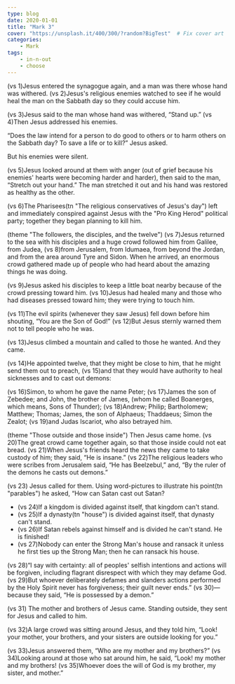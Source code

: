 ```yaml
---
type: blog
date: 2020-01-01
title: "Mark 3"
cover: "https://unsplash.it/400/300/?random?BigTest"  # Fix cover art
categories:
    - Mark
tags:
    - in-n-out
    - choose
---
```


(vs 1)Jesus entered the synagogue again, and a man was there whose hand was withered.  (vs 2)Jesus's religious enemies watched to see if he would heal the man on the Sabbath day so they could accuse him.

(vs 3)Jesus said to the man whose hand was withered, “Stand up.”  (vs 4)Then Jesus addressed his enemies.

“Does the law intend for a person to do good to others or to harm others on the Sabbath day? To save a life or to kill?” Jesus asked.

But his enemies were silent.

(vs 5)Jesus looked around at them with anger (out of grief because his enemies' hearts were becoming harder and harder), then said to the man, “Stretch out your hand.” The man stretched it out and his hand was restored as healthy as the other.

(vs 6)The Pharisees(tn "The religious conservatives of Jesus's day") left and immediately conspired against Jesus with the "Pro King Herod" political party; together they began planning to kill him.

(theme "The followers, the disciples, and the twelve")
(vs 7)Jesus returned to the sea with his disciples and a huge crowd followed him from Galilee, from Judea, (vs 8)from Jerusalem, from Idumaea, from beyond the Jordan, and from the area around Tyre and Sidon. When he arrived, an enormous crowd gathered made up of people who had heard about the amazing things he was doing.

(vs 9)Jesus asked his disciples to keep a little boat nearby because of the crowd pressing toward him.  (vs 10)Jesus had healed many and those who had diseases pressed toward him; they were trying to touch him.

(vs 11)The evil spirits (whenever they saw Jesus) fell down before him shouting, “You are the Son of God!”  (vs 12)But Jesus sternly warned them not to tell people who he was.

(vs 13)Jesus climbed a mountain and called to those he wanted.  And they came.

(vs 14)He appointed twelve, that they might be close to him, that he might send them out to preach, (vs 15)and that they would have authority to heal sicknesses and to cast out demons:

(vs 16)Simon, to whom he gave the name Peter;  (vs 17)James the son of Zebedee; and John, the brother of James, (whom he called Boanerges, which means, Sons of Thunder);  (vs 18)Andrew; Philip; Bartholomew; Matthew; Thomas; James, the son of Alphaeus; Thaddaeus; Simon the Zealot;  (vs 19)and Judas Iscariot, who also betrayed him.

(theme "Those outside and those inside")
Then Jesus came home.  (vs 20)The great crowd came together again, so that those inside could not eat bread.  (vs 21)When Jesus's friends heard the news they came to take custody of him; they said, “He is insane.”  (vs 22)The religious leaders who were scribes from Jerusalem said, “He has Beelzebul,” and, “By the ruler of the demons he casts out demons.”

(vs 23) Jesus called for them.  Using word-pictures to illustrate his point(tn "parables") he asked, “How can Satan cast out Satan?

* (vs 24)If a kingdom is divided against itself, that kingdom can't stand.
* (vs 25)If a dynasty(tn "house") is divided against itself, that dynasty can't stand.
* (vs 26)If Satan rebels against himself and is divided he can't stand. He is finished!
* (vs 27)Nobody can enter the Strong Man's house and ransack it unless he first ties up the Strong Man; then he can ransack his house.

(vs 28)“I say with certainty: all of peoples' selfish intentions and actions will be forgiven, including flagrant disrespect with which they may defame God.  (vs 29)But whoever deliberately defames and slanders actions performed by the Holy Spirit never has forgiveness; their guilt never ends.”  (vs 30)—because they said, “He is possessed by a demon.”

(vs 31) The mother and brothers of Jesus came.  Standing outside, they sent for Jesus and called to him.

(vs 32)A large crowd was sitting around Jesus, and they told him, “Look! your mother, your brothers, and your sisters are outside looking for you.”

(vs 33)Jesus answered them, “Who are my mother and my brothers?”  (vs 34)Looking around at those who sat around him, he said, “Look! my mother and my brothers!  (vs 35)Whoever does the will of God is my brother, my sister, and mother.”
